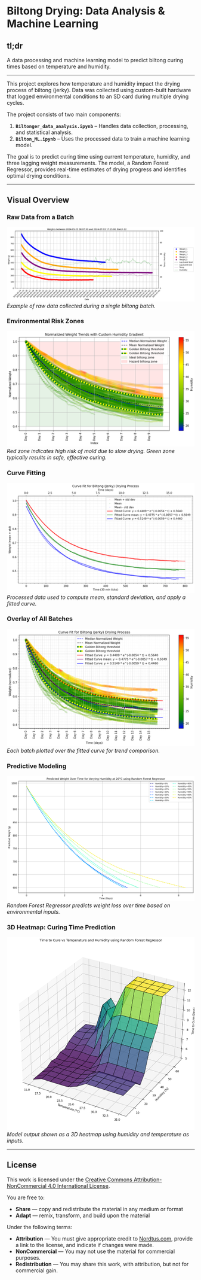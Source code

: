 # Biltong Drying: Data Analysis & Machine Learning

## tl;dr
A data processing and machine learning model to predict biltong curing times based on temperature and humidity.

---

This project explores how temperature and humidity impact the drying process of biltong (jerky). Data was collected using custom-built hardware that logged environmental conditions to an SD card during multiple drying cycles.

The project consists of two main components:
1. **`Biltonger_data_analysis.ipynb`** – Handles data collection, processing, and statistical analysis.
2. **`Bilton_ML.ipynb`** – Uses the processed data to train a machine learning model.

The goal is to predict curing time using current temperature, humidity, and three lagging weight measurements. The model, a Random Forest Regressor, provides real-time estimates of drying progress and identifies optimal drying conditions.

---

## Visual Overview

### Raw Data from a Batch
![Typical data from a drying session](assets/biltong-batch-12.png "Typical data from a drying session")
*Example of raw data collected during a single biltong batch.*

### Environmental Risk Zones
![Environmental risk zones with key stats](assets/all-data-golden-biltong-curve.png "Environmental risk zones with key stats")
*Red zone indicates high risk of mold due to slow drying. Green zone typically results in safe, effective curing.*

### Curve Fitting
![Fitted curve over processed data](assets/curve-fitted-golden-biltong-curve.png "Fitted curve over processed data")
*Processed data used to compute mean, standard deviation, and apply a fitted curve.*

### Overlay of All Batches
![All batches with fitted curve](assets/golden-biltong-curve.png "All batches with fitted curve")
*Each batch plotted over the fitted curve for trend comparison.*

### Predictive Modeling
![Machine learning model predictions](assets/predicted-weight-over-time.png "Machine learning model predictions")
*Random Forest Regressor predicts weight loss over time based on environmental inputs.*

### 3D Heatmap: Curing Time Prediction
![3D curing time prediction](assets/time-to-cure-3d.png "3D curing time prediction")
*Model output shown as a 3D heatmap using humidity and temperature as inputs.*

---

## License

This work is licensed under the [Creative Commons Attribution-NonCommercial 4.0 International License](https://creativecommons.org/licenses/by-nc/4.0/).

You are free to:
- **Share** — copy and redistribute the material in any medium or format  
- **Adapt** — remix, transform, and build upon the material  

Under the following terms:
- **Attribution** — You must give appropriate credit to [Nordtus.com](https://nordtus.com), provide a link to the license, and indicate if changes were made.  
- **NonCommercial** — You may not use the material for commercial purposes.  
- **Redistribution** — You may share this work, with attribution, but not for commercial gain.

